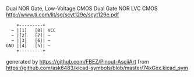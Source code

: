 Dual NOR Gate, Low-Voltage CMOS
Dual Gate NOR LVC CMOS
http://www.ti.com/lit/sg/scyt129e/scyt129e.pdf


	    +---------+
	  ~ |[1]   [8]| VCC
	  ~ |[2]   [7]| ~
	  ~ |[3]   [6]| ~
	GND |[4]   [5]| ~
	    +---------+


generated by https://github.com/FBEZ/Pinout-AsciiArt from https://github.com/ask6483/kicad-symbols/blob/master/74xGxx.kicad_sym